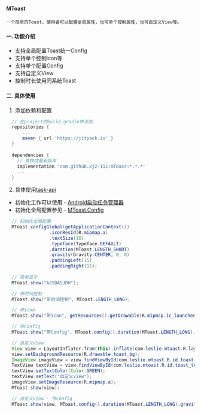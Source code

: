 #### MToast
```
一个简单的Toast，使用者可以配置全局属性，也可单个控制属性，也可自定义View等。
```
#### 一. 功能介绍
* 支持全局配置Toast统一Config
* 支持单个控制icon等
* 支持单个配置Config
* 支持自定义View
* 控制时长使用同系统Toast
#### 二. 具体使用
1. 添加依赖和配置
``` gradle
  // 在project的build.gradle中添加
  repositories {
      ...
      maven { url 'https://jitpack.io' }
  }
  
  dependencies {
    // 替换成最新版本
    implementation 'com.github.xjz-111:mToasr:*.*.*'
    ...
  }
```
2. 具体使用[task-api](https://github.com/xjz-111/task-api)
* 初始化工作可以使用 - [Android启动任务管理器](https://github.com/xjz-111/task-api)
* 初始化全局配置参见 - [MToast.Config](https://github.com/xjz-111/MToast/blob/master/mToast/src/main/java/com/leslie/mtoast/MToast.java)
``` java
  // 初始化全局配置
  MToast.configGlobal(getApplicationContext())
                .iconResId(R.mipmap.a)
                .textSize(16)
                .typeface(Typeface.DEFAULT)
                .duration(MToast.LENGTH_SHORT)
                .gravity(Gravity.CENTER, 0, 0)
                .paddingLeft(15)
                .paddingRight(15);
  
  // 简单显示
  MToast.show("AJSDASJDH");

  // 带时间控制
  MToast.show("带时间控制", MToast.LENGTH_LONG);

  // 带icon
  MToast.show("带icon", getResources().getDrawable(R.mipmap.ic_launcher));

  // 带Config
  MToast.show("带Config", MToast.config().duration(MToast.LENGTH_LONG).iconResId(R.mipmap.ic_launcher).typeface(Typeface.DEFAULT_BOLD));

  // 自定义view
  View view = LayoutInflater.from(this).inflate(com.leslie.mtoast.R.layout.mtoast, null);
  view.setBackgroundResource(R.drawable.toast_bg);
  ImageView imageView = view.findViewById(com.leslie.mtoast.R.id.toast_icon);
  TextView textView = view.findViewById(com.leslie.mtoast.R.id.toast_text);
  textView.setTextColor(Color.GREEN);
  textView.setText("自定义view");
  imageView.setImageResource(R.mipmap.a);
  MToast.show(view);

  // 自定义view - 带config
  MToast.show(view, MToast.config().duration(MToast.LENGTH_LONG).gravity(Gravity.BOTTOM, 0, 100));

```

